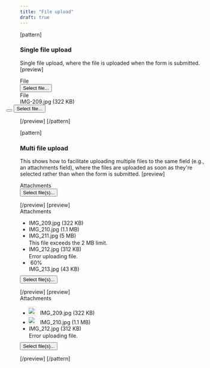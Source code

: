 ```yaml
---
title: "File upload"
draft: true
---
```

[pattern]
### Single file upload
Single file upload, where the file is uploaded when the form is submitted. 
[preview]
<form action="" class="form-horizontal" style="max-width: 400px;">
    <div class="form-group">
        <label class="col-sm-3 control-label">File</label>
        <div class="col-sm-9">
            <div class="input-group">
                <div class="form-control"></div>
                <div class="input-group-btn">
                    <button type="button" class="btn btn-default">Select file...</button>
                </div>
            </div>
        </div>
    </div>
    <div class="form-group">
        <label class="col-sm-3 control-label">File</label>
        <div class="col-sm-9">
            <div class="input-group">
                <div class="form-control">IMG-209.jpg <span class="text-muted">(322 KB)</span></div>
                <div class="input-group-btn">
                    <button style="margin-left: -37px;" class="btn btn-default btn-hover"><i class="icon text-muted icon-close"></i></button>
                    <button type="button" class="btn btn-default">Select file...</button>
                </div>
            </div>
        </div>
    </div>
</form>
[/preview]
[/pattern]

[pattern]
### Multi file upload
This shows how to facilitate uploading multiple files to the same field (e.g., an attachments field), where the files are uploaded as soon as they're selected rather than when the form is submitted. 
[preview]
<form action="" class="form-horizontal" style="max-width: 400px;">
    <div class="form-group">
        <label class="col-sm-3 control-label">Attachments</label>
        <div class="col-sm-9">
            <button type="button" class="btn btn-default">Select file(s)...</button>
        </div>
    </div>
</form>
[/preview]
[preview]
<form action="" class="form-horizontal" style="max-width: 400px;">
    <div class="form-group">
        <label class="col-sm-3 control-label">Attachments</label>
        <div class="col-sm-9">
            <div style="">
                <ul class="list-group" style="margin-bottom: 9px;">
                    <li class="list-group-item">
                        <a href=""><i style="" class="pull-right icon text-muted icon-close"></i></a>
                        IMG_209.jpg  <span class="text-muted">(322 KB)</span>
                    </li>
                    <li class="list-group-item">
                        <a href=""><i style="" class="pull-right icon text-muted icon-close"></i></a>
                        IMG_210.jpg  <span class="text-muted">(1.1 MB)</span>
                    </li>
                    <li class="list-group-item">
                        <a href=""><i style="" class="pull-right icon text-muted icon-close"></i></a>
                        IMG_211.jpg  <span class="text-muted">(5 MB)</span>
                        <div class="text-danger" style="margin: 2px 0 0 0">
                            This file exceeds the 2 MB limit.
                        </div>
                    </li>
                    <li class="list-group-item">
                        <a href=""><i style="" class="pull-right icon text-muted icon-close"></i></a>
                        IMG_212.jpg  <span class="text-muted">(312 KB)</span>
                        <div class="text-danger" style="margin: 2px 0 0 0">
                            Error uploading file.
                        </div>
                    </li>
                    <li class="list-group-item">
                        <a href=""><i style="margin-left: 4px;" class="pull-right icon text-muted icon-close"></i></a>
                        <span id="exampleProgressBarValue" class="pull-right text-muted">60%</span>
                        <div>IMG_213.jpg <span class="text-muted">(43 KB)</span></div>
                        <div class="progress" style="margin-bottom: 0; margin-top: 8px; clear: both;">
                          <div id="exampleProgressBar" class="progress-bar" role="progressbar" aria-valuenow="60" aria-valuemin="0" aria-valuemax="100" style="width: 60%;">
                          </div>
                        </div>
                    </li>
                </ul>
            </div> 
            <button type="button" class="btn btn-default">Select file(s)...</button>
        </div>
    </div>
</form>
[/preview]
[preview]
<form action="" class="form-horizontal" style="max-width: 400px;">
    <div class="form-group">
        <label class="col-sm-3 control-label">Attachments</label>
        <div class="col-sm-9">
            <div style="">
                <ul class="list-group" style="margin-bottom: 9px;">
                    <li class="list-group-item">
                        <img style="margin-right: 8px; border: 3px solid #fff; margin-left: -4px; box-shadow: 0px 0px 0px 1px rgba(0,0,0,.1);" src="http://lorempixel.com/50/50/technics/3">
                        <a href=""><i style="" class="pull-right icon text-muted icon-close"></i></a>
                        IMG_209.jpg  <span class="text-muted">(322 KB)</span>
                    </li>
                    <li class="list-group-item">
                        <img style="margin-right: 8px; border: 3px solid #fff; margin-left: -4px; box-shadow: 0px 0px 0px 1px rgba(0,0,0,.1);" src="http://lorempixel.com/50/50/technics/4">
                        <a href=""><i style="" class="pull-right icon text-muted icon-close"></i></a>
                        IMG_210.jpg  <span class="text-muted">(1.1 MB)</span>
                    </li>
                    <li class="list-group-item">
                        <a href=""><i style="" class="pull-right icon text-muted icon-close"></i></a>
                        IMG_212.jpg  <span class="text-muted">(312 KB)</span>
                        <div class="text-danger" style="margin: 2px 0 0 0">
                            Error uploading file.
                        </div>
                    </li>
                </ul>
            </div> 
            <button type="button" class="btn btn-default">Select file(s)...</button>
        </div>
    </div>
</form>
[/preview]
[/pattern]

